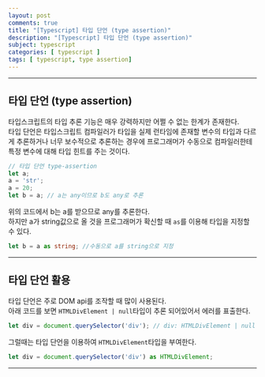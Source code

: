 ```yaml
---
layout: post
comments: true
title: "[Typescript] 타입 단언 (type assertion)"
description: "[Typescript] 타입 단언 (type assertion)"
subject: typescript
categories: [ typescript ]
tags: [ typescript, type assertion]
---
```


<hr>

## 타입 단언 (type assertion)

타입스크립트의 타입 추론 기능은 매우 강력하지만 어쩔 수 없는 한계가 존재한다.  
타입 단언은 타입스크립트 컴파일러가 타입을 실제 런타임에 존재할 변수의 타입과 다르게 추론하거나 너무 보수적으로 추론하는 경우에 프로그래머가 수동으로 컴파일러한테 특정 변수에 대해 타입 힌트를 주는 것이다.  

```typescript
// 타입 단언 type-assertion
let a;
a = 'str';
a = 20;
let b = a; // a는 any이므로 b도 any로 추론
```

위의 코드에서 b는 a를 받으므로 any를 추론한다.  
하지만 a가 string값으로 올 것을 프로그래머가 확신할 때 `as`를 이용해 타입을 지정할 수 있다.

```typescript
let b = a as string; //수동으로 a를 string으로 지정
```

<hr>

## 타입 단언 활용

타입 단언은 주로 DOM api를 조작할 때 많이 사용된다.  
아래 코드를 보면 `HTMLDivElement | null`타입이 추론 되어있어서 에러를 표출한다.

```typescript
let div = document.querySelector('div'); // div: HTMLDivElement | null
```

그럴때는 타입 단언을 이용하여 `HTMLDivElement`타입을 부여한다.  

```typescript
let div = document.querySelector('div') as HTMLDivElement; 
```

<hr>
